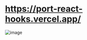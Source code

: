 # https://port-react-hooks.vercel.app/
![image](https://github.com/luizmarcelolm/portfolio_react_hooks/assets/109484017/af34971f-06cd-46e1-a98d-73a426a91a8d)

